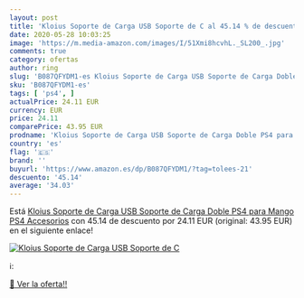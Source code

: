 ```yaml
---
layout: post
title: 'Kloius Soporte de Carga USB Soporte de C al 45.14 % de descuento'
date: 2020-05-28 10:03:25
image: 'https://m.media-amazon.com/images/I/51Xmi8hcvhL._SL200_.jpg'
comments: true
category: ofertas
author: ring
slug: 'B087QFYDM1-es Kloius Soporte de Carga USB Soporte de Carga Doble PS4...'
sku: 'B087QFYDM1-es'
tags: [ 'ps4', ]
actualPrice: 24.11 EUR
currency: EUR
price: 24.11
comparePrice: 43.95 EUR
prodname: 'Kloius Soporte de Carga USB Soporte de Carga Doble PS4 para Mango PS4 Accesorios'
country: 'es'
flag: '🇪🇸'
brand: ''
buyurl: 'https://www.amazon.es/dp/B087QFYDM1/?tag=tolees-21'
descuento: '45.14'
average: '34.03'
---
```


Está [Kloius Soporte de Carga USB Soporte de Carga Doble PS4 para Mango PS4 Accesorios](https://www.amazon.es/dp/B087QFYDM1/?tag=tolees-21) con 45.14 de descuento por 24.11 EUR (original: 43.95 EUR) en el siguiente enlace!

[![Kloius Soporte de Carga USB Soporte de C](https://m.media-amazon.com/images/I/51Xmi8hcvhL._SL200_.jpg)](https://www.amazon.es/dp/B087QFYDM1/?tag=tolees-21)

ℹ️:


[🛒 Ver la oferta!!](https://www.amazon.es/dp/B087QFYDM1/?tag=tolees-21)
